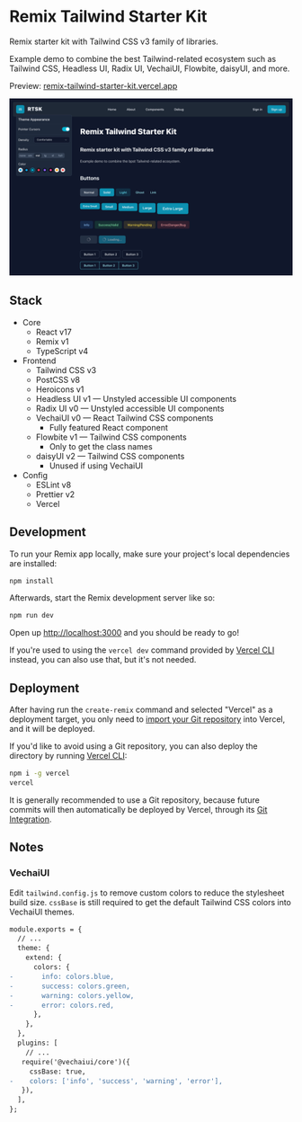 # Remix Tailwind Starter Kit

Remix starter kit with Tailwind CSS v3 family of libraries.

Example demo to combine the best Tailwind-related ecosystem such as Tailwind
CSS, Headless UI, Radix UI, VechaiUI, Flowbite, daisyUI, and more.

Preview: [remix-tailwind-starter-kit.vercel.app](https://remix-tailwind-starter-kit.vercel.app)

![Screenshot](public/rtsk-screenshot.png)

## Stack

- Core
  - React v17
  - Remix v1
  - TypeScript v4
- Frontend
  - Tailwind CSS v3
  - PostCSS v8
  - Heroicons v1
  - Headless UI v1 — Unstyled accessible UI components
  - Radix UI v0 — Unstyled accessible UI components
  - VechaiUI v0 — React Tailwind CSS components
    - Fully featured React component
  - Flowbite v1 — Tailwind CSS components
    - Only to get the class names
  - daisyUI v2 — Tailwind CSS components
    - Unused if using VechaiUI
- Config
  - ESLint v8
  - Prettier v2
  - Vercel

## Development

To run your Remix app locally, make sure your project's local dependencies are installed:

```sh
npm install
```

Afterwards, start the Remix development server like so:

```sh
npm run dev
```

Open up [http://localhost:3000](http://localhost:3000) and you should be ready to go!

If you're used to using the `vercel dev` command provided by [Vercel CLI](https://vercel.com/cli) instead, you can also use that, but it's not needed.

## Deployment

After having run the `create-remix` command and selected "Vercel" as a deployment target, you only need to [import your Git repository](https://vercel.com/new) into Vercel, and it will be deployed.

If you'd like to avoid using a Git repository, you can also deploy the directory by running [Vercel CLI](https://vercel.com/cli):

```sh
npm i -g vercel
vercel
```

It is generally recommended to use a Git repository, because future commits will then automatically be deployed by Vercel, through its [Git Integration](https://vercel.com/docs/concepts/git).

## Notes

### VechaiUI

Edit `tailwind.config.js` to remove custom colors to reduce the stylesheet build size.
`cssBase` is still required to get the default Tailwind CSS colors into VechaiUI themes.

```diff
module.exports = {
  // ...
  theme: {
    extend: {
      colors: {
-       info: colors.blue,
-       success: colors.green,
-       warning: colors.yellow,
-       error: colors.red,
      },
    },
  },
  plugins: [
    // ...
   require('@vechaiui/core')({
     cssBase: true,
-    colors: ['info', 'success', 'warning', 'error'],
   }),
  ],
};
```
